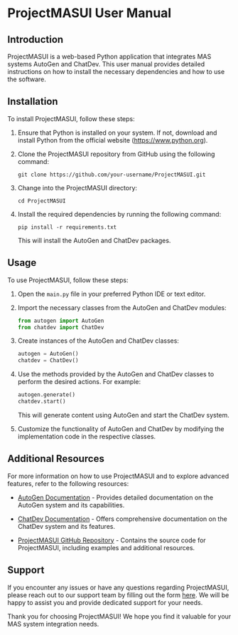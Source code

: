 # ProjectMASUI User Manual

## Introduction

ProjectMASUI is a web-based Python application that integrates MAS systems AutoGen and ChatDev. This user manual provides detailed instructions on how to install the necessary dependencies and how to use the software.

## Installation

To install ProjectMASUI, follow these steps:

1. Ensure that Python is installed on your system. If not, download and install Python from the official website (https://www.python.org).

2. Clone the ProjectMASUI repository from GitHub using the following command:

   ```
   git clone https://github.com/your-username/ProjectMASUI.git
   ```

3. Change into the ProjectMASUI directory:

   ```
   cd ProjectMASUI
   ```

4. Install the required dependencies by running the following command:

   ```
   pip install -r requirements.txt
   ```

   This will install the AutoGen and ChatDev packages.

## Usage

To use ProjectMASUI, follow these steps:

1. Open the `main.py` file in your preferred Python IDE or text editor.

2. Import the necessary classes from the AutoGen and ChatDev modules:

   ```python
   from autogen import AutoGen
   from chatdev import ChatDev
   ```

3. Create instances of the AutoGen and ChatDev classes:

   ```python
   autogen = AutoGen()
   chatdev = ChatDev()
   ```

4. Use the methods provided by the AutoGen and ChatDev classes to perform the desired actions. For example:

   ```python
   autogen.generate()
   chatdev.start()
   ```

   This will generate content using AutoGen and start the ChatDev system.

5. Customize the functionality of AutoGen and ChatDev by modifying the implementation code in the respective classes.

## Additional Resources

For more information on how to use ProjectMASUI and to explore advanced features, refer to the following resources:

- [AutoGen Documentation](https://autogen-docs.com) - Provides detailed documentation on the AutoGen system and its capabilities.

- [ChatDev Documentation](https://chatdev-docs.com) - Offers comprehensive documentation on the ChatDev system and its features.

- [ProjectMASUI GitHub Repository](https://github.com/your-username/ProjectMASUI) - Contains the source code for ProjectMASUI, including examples and additional resources.

## Support

If you encounter any issues or have any questions regarding ProjectMASUI, please reach out to our support team by filling out the form [here](https://support.projectmasui.com). We will be happy to assist you and provide dedicated support for your needs.

Thank you for choosing ProjectMASUI! We hope you find it valuable for your MAS system integration needs.